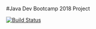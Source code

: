 #Java Dev Bootcamp 2018 Project

[![Build Status](https://travis-ci.org/BucharestBootCamp/TotalInsurance.svg?branch=master)](https://travis-ci.org/BucharestBootCamp/TotalInsurance)